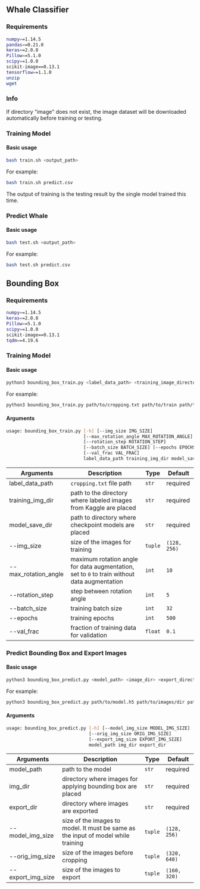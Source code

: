 ## Whale Classifier

### Requirements

```bash
numpy==1.14.5
pandas==0.21.0
keras==2.0.8
Pillow==5.1.0
scipy==1.0.0
scikit-image==0.13.1
tensorflow==1.1.0
unzip
wget
```

### Info

If directory "image" does not exist, the image dataset will be downloaded automatically before training or testing.

### Training Model

#### Basic usage

```bash
bash train.sh <output_path>
```

For example:

```bash
bash train.sh predict.csv
```

The output of training is the testing result by the single model trained this time.

### Predict Whale

#### Basic usage

```bash
bash test.sh <output_path>
```

For example:

```bash
bash test.sh predict.csv
```

## Bounding Box

### Requirements

```bash
numpy==1.14.5
keras==2.0.8
Pillow==5.1.0
scipy==1.0.0
scikit-image==0.13.1
tqdm==4.19.6
```

### Training Model

#### Basic usage

```bash
python3 bounding_box_train.py <label_data_path> <training_image_directory> <model_save_directory>
```

For example:

```bash
python3 bounding_box_train.py path/to/cropping.txt path/to/train path/to/model
```

#### Arguments

```bash
usage: bounding_box_train.py [-h] [--img_size IMG_SIZE]
                             [--max_rotation_angle MAX_ROTATION_ANGLE]
                             [--rotation_step ROTATION_STEP]
                             [--batch_size BATCH_SIZE] [--epochs EPOCHS]
                             [--val_frac VAL_FRAC]
                             label_data_path training_img_dir model_save_dir
```

| Arguments            | Description                                                                                 | Type    | Default      |
| -------------------- | ------------------------------------------------------------------------------------------- | ------- | ------------ |
| label_data_path      | `cropping.txt` file path                                                                    | `str`   | required     |
| training_img_dir     | path to the directory where labeled images from Kaggle are placed                           | `str`   | required     |
| model_save_dir       | path to directory where checkpoint models are placed                                        | `str`   | required     |
| --img_size           | size of the images for training                                                             | `tuple` | `(128, 256)` |
| --max_rotation_angle | maximum rotation angle for data augmentation, set to `0` to train without data augmentation | `int`   | `10`         |
| --rotation_step      | step between rotation angle                                                                 | `int`   | `5`          |
| --batch_size         | training batch size                                                                         | `int`   | `32`         |
| --epochs             | training epochs                                                                             | `int`   | `500`        |
| --val_frac           | fraction of training data for validation                                                    | `float` | `0.1`        |

### Predict Bounding Box and Export Images

#### Basic usage

```bash
python3 bounding_box_predict.py <model_path> <image_dir> <export_directory>
```

For example:

```bash
python3 bounding_box_predict.py path/to/model.h5 path/to/images/dir path/to/export/images
```

#### Arguments

```bash
usage: bounding_box_predict.py [-h] [--model_img_size MODEL_IMG_SIZE]
                               [--orig_img_size ORIG_IMG_SIZE]
                               [--export_img_size EXPORT_IMG_SIZE]
                               model_path img_dir export_dir
```

| Arguments         | Description                                                                       | Type    | Default      |
| ----------------- | --------------------------------------------------------------------------------- | ------- | ------------ |
| model_path        | path to the model                                                                 | `str`   | required     |
| img_dir           | directory where images for applying bounding box are placed                       | `str`   | required     |
| export_dir        | directory where images are exported                                               | `str`   | required     |
| --model_img_size  | size of the images to model. It must be same as the input of model while training | `tuple` | `(128, 256)` |
| --orig_img_size   | size of the images before cropping                                                | `tuple` | `(320, 640)` |
| --export_img_size | size of the images to export                                                      | `tuple` | `(160, 320)` |
